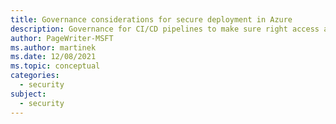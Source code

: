 ```yaml
---
title: Governance considerations for secure deployment in Azure
description: Governance for CI/CD pipelines to make sure right access and work is executed.
author: PageWriter-MSFT
ms.author: martinek
ms.date: 12/08/2021
ms.topic: conceptual
categories:
  - security
subject:
  - security
---
```

